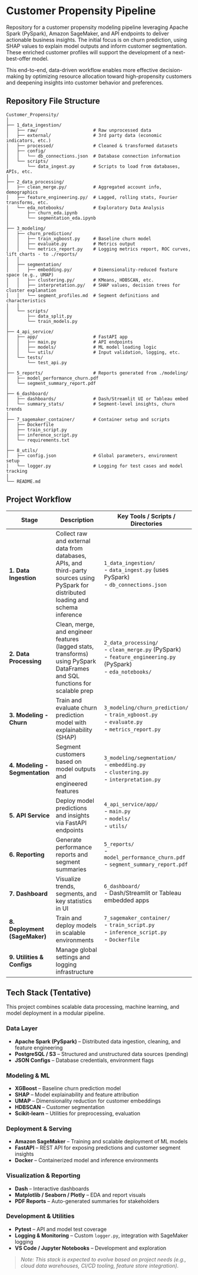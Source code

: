 # Customer Propensity Pipeline

Repository for a customer propensity modeling pipeline leveraging Apache Spark (PySpark), Amazon SageMaker, and API endpoints to deliver actionable business insights.
The initial focus is on churn prediction, using SHAP values to explain model outputs and inform customer segmentation. These enriched customer profiles will support the development of a next-best-offer model.

This end-to-end, data-driven workflow enables more effective decision-making by optimizing resource allocation toward high-propensity customers and deepening insights into customer behavior and preferences.

## Repository File Structure
```
Customer_Propensity/
│
├── 1_data_ingestion/
│   ├── raw/                     # Raw unprocessed data
│   ├── external/                # 3rd party data (economic indicators, etc.)
│   ├── processed/               # Cleaned & transformed datasets
│   ├── config/
│   │   └── db_connections.json  # Database connection information
│   └── scripts/
│       └── data_ingest.py       # Scripts to load from databases, APIs, etc.
│
├── 2_data_processing/
│   ├── clean_merge.py/          # Aggregated account info, demographics
│   ├── feature_engineering.py/  # Lagged, rolling stats, Fourier transforms, etc.
│   └── eda_notebooks/           # Exploratory Data Analysis
│       ├── churn_eda.ipynb
│       └── segmentation_eda.ipynb
│
├── 3_modeling/
│   ├── churn_prediction/
│   │   ├── train_xgboost.py     # Baseline churn model
│   │   ├── evaluate.py          # Metrics output
│   │   └── metrics_report.py    # Logging metrics report, ROC curves, lift charts - to ./reports/
│   │
│   ├── segmentation/
│   │   ├── embedding.py/        # Dimensionality-reduced feature space (e.g., UMAP)
│   │   ├── clustering.py/       # KMeans, HDBSCAN, etc.
│   │   ├── interpretation.py/   # SHAP values, decision trees for cluster explanation
│   │   └── segment_profiles.md  # Segment definitions and characteristics
│   │
│   └── scripts/
│       ├── data_split.py
│       └── train_models.py
│
├── 4_api_service/
│   ├── app/                     # FastAPI app
│   │   ├── main.py              # API endpoints
│   │   ├── models/              # ML model loading logic
│   │   └── utils/               # Input validation, logging, etc.
│   └── tests/
│       └── test_api.py
│
├── 5_reports/                   # Reports generated from ./modeling/
│   ├── model_performance_churn.pdf
│   └── segment_summary_report.pdf
│
├── 6_dashboard/
│   ├── dashboards/              # Dash/Streamlit UI or Tableau embed
│   └── summary_stats/           # Segment-level insights, churn trends
│
├── 7_sagemaker_container/       # Container setup and scripts
│   ├── Dockerfile
│   ├── train_script.py
│   ├── inference_script.py
│   └── requirements.txt
│
├── 8_utils/
│   ├── config.json              # Global parameters, environment setup
│   └── logger.py                # Logging for test cases and model tracking
│
└── README.md
```

## Project Workflow

| Stage                | Description                                                                 | Key Tools / Scripts / Directories                           |
|----------------------|-----------------------------------------------------------------------------|--------------------------------------------------------------|
| **1. Data Ingestion**| Collect raw and external data from databases, APIs, and third-party sources using PySpark for distributed loading and schema inference | `1_data_ingestion/`<br>- `data_ingest.py` (uses PySpark)<br>- `db_connections.json` |
| **2. Data Processing**| Clean, merge, and engineer features (lagged stats, transforms) using PySpark DataFrames and SQL functions for scalable prep | `2_data_processing/`<br>- `clean_merge.py` (PySpark)<br>- `feature_engineering.py` (PySpark)<br>- `eda_notebooks/` |
| **3. Modeling - Churn**| Train and evaluate churn prediction model with explainability (SHAP)       | `3_modeling/churn_prediction/`<br>- `train_xgboost.py`<br>- `evaluate.py`<br>- `metrics_report.py` |
| **4. Modeling - Segmentation**| Segment customers based on model outputs and engineered features | `3_modeling/segmentation/`<br>- `embedding.py`<br>- `clustering.py`<br>- `interpretation.py` |
| **5. API Service**    | Deploy model predictions and insights via FastAPI endpoints                | `4_api_service/app/`<br>- `main.py`<br>- `models/`<br>- `utils/` |
| **6. Reporting**      | Generate performance reports and segment summaries                         | `5_reports/`<br>- `model_performance_churn.pdf`<br>- `segment_summary_report.pdf` |
| **7. Dashboard**      | Visualize trends, segments, and key statistics in UI                       | `6_dashboard/`<br>- Dash/Streamlit or Tableau embedded apps |
| **8. Deployment (SageMaker)**| Train and deploy models in scalable environments                     | `7_sagemaker_container/`<br>- `train_script.py`<br>- `inference_script.py`<br>- `Dockerfile` |
| **9. Utilities & Configs**| Manage global settings and logging infrastructure   

## Tech Stack (Tentative)

This project combines scalable data processing, machine learning, and model deployment in a modular pipeline.

### Data Layer
- **Apache Spark (PySpark)** – Distributed data ingestion, cleaning, and feature engineering
- **PostgreSQL / S3** – Structured and unstructured data sources (pending)
- **JSON Configs** – Database credentials, environment flags

### Modeling & ML
- **XGBoost** – Baseline churn prediction model
- **SHAP** – Model explainability and feature attribution
- **UMAP** – Dimensionality reduction for customer embeddings
- **HDBSCAN** – Customer segmentation
- **Scikit-learn** – Utilities for preprocessing, evaluation

### Deployment & Serving
- **Amazon SageMaker** – Training and scalable deployment of ML models
- **FastAPI** – REST API for exposing predictions and customer segment insights
- **Docker** – Containerized model and inference environments

### Visualization & Reporting
- **Dash** – Interactive dashboards
- **Matplotlib / Seaborn / Plotly** – EDA and report visuals
- **PDF Reports** – Auto-generated summaries for stakeholders

### Development & Utilities
- **Pytest** – API and model test coverage
- **Logging & Monitoring** – Custom `logger.py`, integration with SageMaker logging
- **VS Code / Jupyter Notebooks** – Development and exploration

> _Note: This stack is expected to evolve based on project needs (e.g., cloud data warehouses, CI/CD tooling, feature store integration)._
